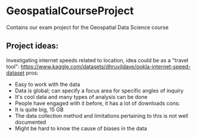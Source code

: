 # GeospatialCourseProject
Contains our exam project for the Geospatial Data Science course


## Project ideas: 

Investigating internet speeds related to location, idea could be as a "travel tool": https://www.kaggle.com/datasets/dhruvildave/ookla-internet-speed-dataset
pros: 
- Easy to work with the data
- Data is global; can specify a focus area for specific angles of inquiry
- It's cool data and many types of analysis can be done
- People have engaged with it before, it has a lot of downloads
cons:
- It is quite big, 15 GB
- The data collection method and limitations pertaining to this is not well documented
- Might be hard to know the cause of biases in the data

